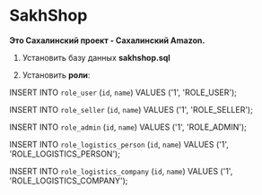 # SakhShop

**Это Сахалинский проект - Сахалинский Amazon.**

1. Установить базу данных **sakhshop.sql**


2. Установить **роли**:

INSERT INTO `role_user` (`id`, `name`) VALUES ('1', 'ROLE_USER');


INSERT INTO `role_seller` (`id`, `name`) VALUES ('1', 'ROLE_SELLER');


INSERT INTO `role_admin` (`id`, `name`) VALUES ('1', 'ROLE_ADMIN');


INSERT INTO `role_logistics_person` (`id`, `name`) VALUES ('1', 'ROLE_LOGISTICS_PERSON');


INSERT INTO `role_logistics_company` (`id`, `name`) VALUES ('1', 'ROLE_LOGISTICS_COMPANY');



